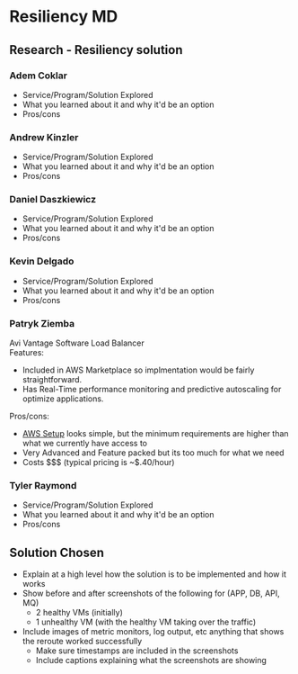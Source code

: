 # Resiliency MD
## Research - Resiliency solution
### Adem Coklar
- Service/Program/Solution Explored
- What you learned about it and why it'd be an option
- Pros/cons
### Andrew Kinzler
- Service/Program/Solution Explored
- What you learned about it and why it'd be an option
- Pros/cons
### Daniel Daszkiewicz
- Service/Program/Solution Explored
- What you learned about it and why it'd be an option
- Pros/cons
### Kevin Delgado
- Service/Program/Solution Explored
- What you learned about it and why it'd be an option
- Pros/cons
### Patryk Ziemba
Avi Vantage Software Load Balancer   
Features:
* Included in AWS Marketplace so implmentation would be fairly straightforward. 
* Has Real-Time performance monitoring and predictive autoscaling for optimize applications.   

Pros/cons:
* [AWS Setup](https://avinetworks.com/docs/20.1/installing-avi-vantage-in-amazon-web-services/) looks simple, but the minimum requirements are higher than what we currently have access to
* Very Advanced and Feature packed but its too much for what we need
* Costs $$$ (typical pricing is ~$.40/hour)
### Tyler Raymond
- Service/Program/Solution Explored
- What you learned about it and why it'd be an option
- Pros/cons
## Solution Chosen
- Explain at a high level how the solution is to be implemented and how it works
- Show before and after screenshots of the following for (APP, DB, API, MQ)
    - 2 healthy VMs (initially)
    - 1 unhealthy VM (with the healthy VM taking over the traffic)
- Include images of metric monitors, log output, etc anything that shows the reroute worked successfully
    - Make sure timestamps are included in the screenshots
    - Include captions explaining what the screenshots are showing
